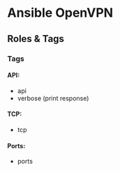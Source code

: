 # Ansible OpenVPN

## Roles & Tags

### Tags

#### API:

- api
- verbose (print response)

#### TCP:

- tcp

#### Ports:

- ports